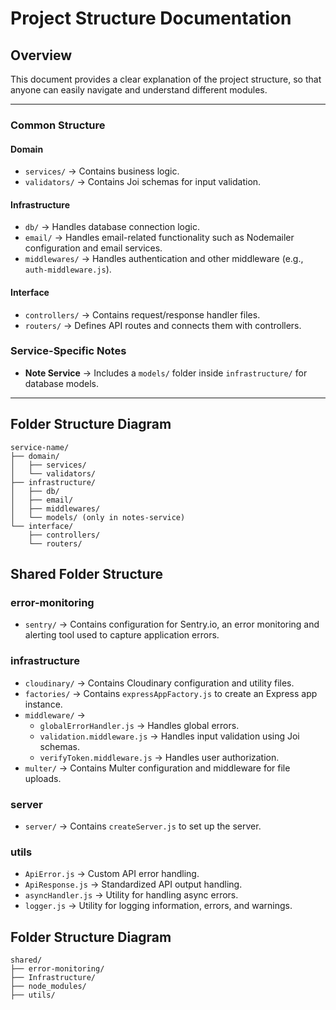 # Project Structure Documentation

## Overview
This document provides a clear explanation of the project structure, so that anyone can easily navigate and understand different modules.

---

### Common Structure

#### Domain
- `services/` → Contains business logic.
- `validators/` → Contains Joi schemas for input validation.

#### Infrastructure
- `db/` → Handles database connection logic.
- `email/` → Handles email-related functionality such as Nodemailer configuration and email services.
- `middlewares/` → Handles authentication and other middleware (e.g., `auth-middleware.js`).

#### Interface
- `controllers/` → Contains request/response handler files.
- `routers/` → Defines API routes and connects them with controllers.

### Service-Specific Notes
- **Note Service** → Includes a `models/` folder inside `infrastructure/` for database models.

---

## Folder Structure Diagram

```plaintext
service-name/
├── domain/
│   ├── services/
│   └── validators/
├── infrastructure/
│   ├── db/
│   ├── email/
│   ├── middlewares/
│   └── models/ (only in notes-service)
└── interface/
    ├── controllers/
    └── routers/
```


## Shared Folder Structure

### error-monitoring
- `sentry/` → Contains configuration for Sentry.io, an error monitoring and alerting tool used to capture application errors.

### infrastructure
- `cloudinary/` → Contains Cloudinary configuration and utility files.
- `factories/` → Contains `expressAppFactory.js` to create an Express app instance.
- `middleware/` → 
  - `globalErrorHandler.js` → Handles global errors.  
  - `validation.middleware.js` → Handles input validation using Joi schemas.  
  - `verifyToken.middleware.js` → Handles user authorization.
- `multer/` → Contains Multer configuration and middleware for file uploads.

### server
- `server/` → Contains `createServer.js` to set up the server.

### utils
- `ApiError.js` → Custom API error handling.  
- `ApiResponse.js` → Standardized API output handling.  
- `asyncHandler.js` → Utility for handling async errors.  
- `logger.js` → Utility for logging information, errors, and warnings.

## Folder Structure Diagram

```plaintext
shared/
├── error-monitoring/
├── Infrastructure/
├── node_modules/
├── utils/
```



